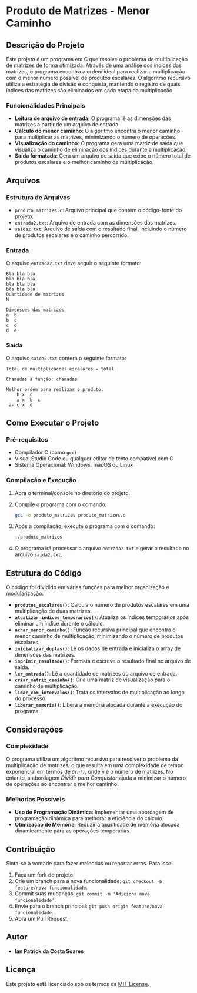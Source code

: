 # Produto de Matrizes - Menor Caminho

## Descrição do Projeto

Este projeto é um programa em C que resolve o problema de multiplicação de matrizes de forma otimizada. Através de uma análise dos índices das matrizes, o programa encontra a ordem ideal para realizar a multiplicação com o menor número possível de produtos escalares. O algoritmo recursivo utiliza a estratégia de divisão e conquista, mantendo o registro de quais índices das matrizes são eliminados em cada etapa da multiplicação.

### Funcionalidades Principais

-   **Leitura de arquivo de entrada**: O programa lê as dimensões das matrizes a partir de um arquivo de entrada.
-   **Cálculo do menor caminho**: O algoritmo encontra o menor caminho para multiplicar as matrizes, minimizando o número de operações.
-   **Visualização do caminho**: O programa gera uma matriz de saída que visualiza o caminho de eliminação dos índices durante a multiplicação.
-   **Saída formatada**: Gera um arquivo de saída que exibe o número total de produtos escalares e o melhor caminho de multiplicação.

## Arquivos

### Estrutura de Arquivos

-   `produto_matrizes.c`: Arquivo principal que contém o código-fonte do projeto.
-   `entrada2.txt`: Arquivo de entrada com as dimensões das matrizes.
-   `saida2.txt`: Arquivo de saída com o resultado final, incluindo o número de produtos escalares e o caminho percorrido.

### Entrada

O arquivo `entrada2.txt` deve seguir o seguinte formato:

```
Bla bla bla
bla bla bla
bla bla bla
bla bla bla
Quantidade de matrizes
N

Dimensoes das matrizes
a  b
b  c
c  d
d  e
```

### Saída

O arquivo `saida2.txt` conterá o seguinte formato:

```
Total de multiplicacoes escalares = total

Chamadas à função: chamadas

Melhor ordem para realizar o produto:
    b x  c
    a x  b- c
 a- c x  d
```

## Como Executar o Projeto

### Pré-requisitos

-   Compilador C (como `gcc`)
-   Visual Studio Code ou qualquer editor de texto compatível com C
-   Sistema Operacional: Windows, macOS ou Linux

### Compilação e Execução

1. Abra o terminal/console no diretório do projeto.
2. Compile o programa com o comando:

    ```bash
    gcc -o produto_matrizes produto_matrizes.c
    ```

3. Após a compilação, execute o programa com o comando:

    ```bash
    ./produto_matrizes
    ```

4. O programa irá processar o arquivo `entrada2.txt` e gerar o resultado no arquivo `saida2.txt`.

## Estrutura do Código

O código foi dividido em várias funções para melhor organização e modularização:

-   **`produtos_escalares()`**: Calcula o número de produtos escalares em uma multiplicação de duas matrizes.
-   **`atualizar_indices_temporarios()`**: Atualiza os índices temporários após eliminar um índice durante o cálculo.
-   **`achar_menor_caminho()`**: Função recursiva principal que encontra o menor caminho de multiplicação, minimizando o número de produtos escalares.
-   **`inicializar_duplas()`**: Lê os dados de entrada e inicializa o array de dimensões das matrizes.
-   **`imprimir_resultado()`**: Formata e escreve o resultado final no arquivo de saída.
-   **`ler_entrada()`**: Lê a quantidade de matrizes do arquivo de entrada.
-   **`criar_matriz_caminho()`**: Cria uma matriz de visualização para o caminho de multiplicação.
-   **`lidar_com_intervalos()`**: Trata os intervalos de multiplicação ao longo do processo.
-   **`liberar_memoria()`**: Libera a memória alocada durante a execução do programa.

## Considerações

### Complexidade

O programa utiliza um algoritmo recursivo para resolver o problema da multiplicação de matrizes, o que resulta em uma complexidade de tempo exponencial em termos de _`O(n!)`_, onde _`n`_ é o número de matrizes. No entanto, a abordagem _Dividir para Conquistar_ ajuda a minimizar o número de operações ao encontrar o melhor caminho.

### Melhorias Possíveis

-   **Uso de Programação Dinâmica**: Implementar uma abordagem de programação dinâmica para melhorar a eficiência do cálculo.
-   **Otimização de Memória**: Reduzir a quantidade de memória alocada dinamicamente para as operações temporárias.

## Contribuição

Sinta-se à vontade para fazer melhorias ou reportar erros. Para isso:

1. Faça um fork do projeto.
2. Crie um branch para a nova funcionalidade: `git checkout -b feature/nova-funcionalidade`.
3. Commit suas mudanças: `git commit -m 'Adiciona nova funcionalidade'`.
4. Envie para o branch principal: `git push origin feature/nova-funcionalidade`.
5. Abra um Pull Request.

## Autor

-   **Ian Patrick da Costa Soares**

## Licença

Este projeto está licenciado sob os termos da [MIT License](LICENSE).
